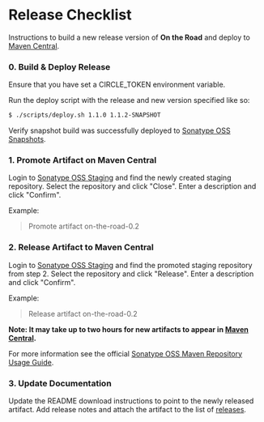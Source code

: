 # Release Checklist

Instructions to build a new release version of **On the Road** and deploy to [Maven Central][3].

### 0. Build & Deploy Release

Ensure that you have set a CIRCLE_TOKEN environment variable.

Run the deploy script with the release and new version specified like so:
```bash
$ ./scripts/deploy.sh 1.1.0 1.1.2-SNAPSHOT
```

Verify snapshot build was successfully deployed to [Sonatype OSS Snapshots][1].

### 1. Promote Artifact on Maven Central

Login to [Sonatype OSS Staging][2] and find the newly created staging repository. Select the repository and click "Close". Enter a description and click "Confirm".

Example:

> Promote artifact on-the-road-0.2

### 2. Release Artifact to Maven Central

Login to [Sonatype OSS Staging][3] and find the promoted staging repository from step 2. Select the repository and click "Release". Enter a description and click "Confirm".

Example:

> Release artifact on-the-road-0.2

**Note: It may take up to two hours for new artifacts to appear in [Maven Central][3].**

For more information see the official [Sonatype OSS Maven Repository Usage Guide][4].

### 3. Update Documentation

Update the README download instructions to point to the newly released artifact. Add release notes and attach the artifact to the list of [releases][5].

[1]:https://oss.sonatype.org/#view-repositories;snapshots~browsestorage
[2]:https://oss.sonatype.org/#stagingRepositories
[3]:http://search.maven.org/
[4]:https://docs.sonatype.org/display/Repository/Sonatype+OSS+Maven+Repository+Usage+Guide
[5]:https://github.com/mapzen/on-the-road_android/releases
